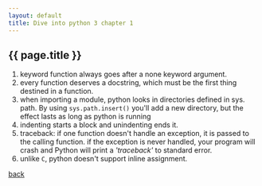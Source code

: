 ```yaml
---
layout: default
title: Dive into python 3 chapter 1
---
```


## {{ page.title }}

1. keyword function always goes after a none keyword argument.   
2. every function deserves a docstring, which must be the first thing destined
in a function.    
3. when importing a module, python looks in directories defined in
sys. path. By using ```sys.path.insert()``` you'll add a new directory,
 but the effect lasts as long as python is running     
4. indenting starts a block and unindenting ends it.    
5. traceback: if one function doesn't handle an exception,
it is passed to the calling function. if the exception is
never handled, your program will crash and Python will print
a _'traceback'_ to standard error.    
6. unlike `C`, python doesn't support inline assignment.    

[back](./)
